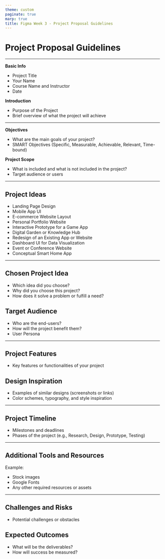 ```yaml
---
theme: custom
paginate: true
marp: true
title: Figma Week 3 - Project Proposal Guidelines
---
```

# Project Proposal Guidelines
---
**Basic Info**
- Project Title
- Your Name
- Course Name and Instructor
- Date

**Introduction**
- Purpose of the Project
- Brief overview of what the project will achieve
---
**Objectives**
- What are the main goals of your project?
- SMART Objectives (Specific, Measurable, Achievable, Relevant, Time-bound)

**Project Scope**
- What is included and what is not included in the project?
- Target audience or users
---
## Project Ideas
- Landing Page Design
- Mobile App UI
- E-commerce Website Layout
- Personal Portfolio Website
- Interactive Prototype for a Game App
- Digital Garden or Knowledge Hub
- Redesign of an Existing App or Website
- Dashboard UI for Data Visualization
- Event or Conference Website
- Conceptual Smart Home App
---
## Chosen Project Idea
- Which idea did you choose?
- Why did you choose this project?
- How does it solve a problem or fulfill a need?

## Target Audience
- Who are the end-users?
- How will the project benefit them?
- User Persona
---
## Project Features
- Key features or functionalities of your project

## Design Inspiration
- Examples of similar designs (screenshots or links)
- Color schemes, typography, and style inspiration
---
## Project Timeline
- Milestones and deadlines
- Phases of the project (e.g., Research, Design, Prototype, Testing)
---
## Additional Tools and Resources
Example:
- Stock images
- Google Fonts
- Any other required resources or assets
---
## Challenges and Risks
- Potential challenges or obstacles

## Expected Outcomes
- What will be the deliverables?
- How will success be measured?
